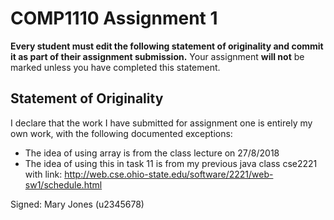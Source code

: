 # COMP1110 Assignment 1

**Every student must edit the following statement of originality and commit it as part of their assignment submission.**
Your assignment **will not** be marked unless you have completed this statement.

## Statement of Originality

I declare that the work I have submitted for assignment one is entirely my own work, with the following documented exceptions:

* The idea of using array is from the class lecture on 27/8/2018
* The idea of using this in task 11 is from my previous java class cse2221 with link: http://web.cse.ohio-state.edu/software/2221/web-sw1/schedule.html

Signed: Mary Jones (u2345678)